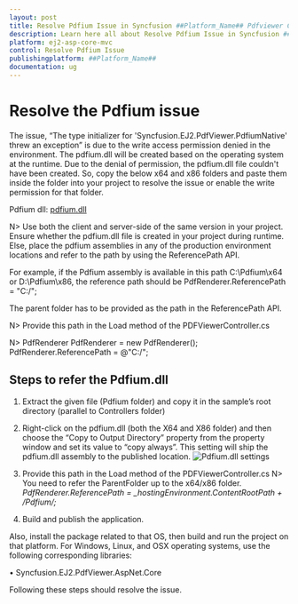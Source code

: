 ```yaml
---
layout: post
title: Resolve Pdfium Issue in Syncfusion ##Platform_Name## Pdfviewer Component
description: Learn here all about Resolve Pdfium Issue in Syncfusion ##Platform_Name## Pdfviewer component of Syncfusion Essential JS 2 and more.
platform: ej2-asp-core-mvc
control: Resolve Pdfium Issue
publishingplatform: ##Platform_Name##
documentation: ug
---
```



# Resolve the Pdfium issue

The issue, “The type initializer for 'Syncfusion.EJ2.PdfViewer.PdfiumNative' threw an exception” is due to the write access permission denied in the environment. The pdfium.dll will be created based on the operating system at the runtime. Due to the denial of permission, the pdfium.dll file couldn't have been created. So, copy the below x64 and x86 folders and paste them inside the folder into your project to resolve the issue or enable the write permission for that folder.

Pdfium dll: [pdfium.dll](https://www.syncfusion.com/downloads/support/directtrac/general/ze/Pdfium1515619754.zip)

N> Use both the client and server-side of the same version in your project.
<br/> Ensure whether the pdfium.dll file is created in your project during runtime. Else, place the pdfium assemblies in any of the production environment locations and refer to the path by using the ReferencePath API.

For example, if the Pdfium assembly is available in this path C:\Pdfium\x64 or D:\Pdfium\x86, the reference path should be PdfRenderer.ReferencePath = "C:/";

The parent folder has to be provided as the path in the ReferencePath API.

N> Provide this path in the Load method of the PDFViewerController.cs

N> PdfRenderer PdfRenderer = new PdfRenderer();
<br/> PdfRenderer.ReferencePath = @"C:/";

## Steps to refer the Pdfium.dll

1. Extract the given file (Pdfium folder) and copy it in the sample’s root directory (parallel to Controllers folder)

2. Right-click on the pdfium.dll (both the X64 and X86 folder) and then choose the “Copy to Output Directory” property from the property window and set its value to “copy always”. This setting will ship the pdfium.dll assembly to the published location.
![Pdfium.dll settings](../../pdfviewer/images/pdfium_dll_settings.png)

3. Provide this path in the Load method of the PDFViewerController.cs
N> You need to refer the ParentFolder up to the x64/x86 folder.
*PdfRenderer.ReferencePath = _hostingEnvironment.ContentRootPath + /Pdfium/;*

4. Build and publish the application.

Also, install the package related to that OS, then build and run the project on that platform. For Windows, Linux, and OSX operating systems, use the following corresponding libraries:

•   Syncfusion.EJ2.PdfViewer.AspNet.Core

Following these steps should resolve the issue.